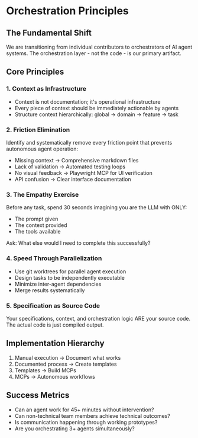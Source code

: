 # Orchestration Principles

## The Fundamental Shift
We are transitioning from individual contributors to orchestrators of AI agent systems. The orchestration layer - not the code - is our primary artifact.

## Core Principles

### 1. Context as Infrastructure
- Context is not documentation; it's operational infrastructure
- Every piece of context should be immediately actionable by agents
- Structure context hierarchically: global → domain → feature → task

### 2. Friction Elimination
Identify and systematically remove every friction point that prevents autonomous agent operation:
- Missing context → Comprehensive markdown files
- Lack of validation → Automated testing loops
- No visual feedback → Playwright MCP for UI verification
- API confusion → Clear interface documentation

### 3. The Empathy Exercise
Before any task, spend 30 seconds imagining you are the LLM with ONLY:
- The prompt given
- The context provided
- The tools available

Ask: What else would I need to complete this successfully?

### 4. Speed Through Parallelization
- Use git worktrees for parallel agent execution
- Design tasks to be independently executable
- Minimize inter-agent dependencies
- Merge results systematically

### 5. Specification as Source Code
Your specifications, context, and orchestration logic ARE your source code. The actual code is just compiled output.

## Implementation Hierarchy
1. Manual execution → Document what works
2. Documented process → Create templates
3. Templates → Build MCPs
4. MCPs → Autonomous workflows

## Success Metrics
- Can an agent work for 45+ minutes without intervention?
- Can non-technical team members achieve technical outcomes?
- Is communication happening through working prototypes?
- Are you orchestrating 3+ agents simultaneously?